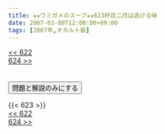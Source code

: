 ```yaml
---
title: ★★ウミガメのスープ★★623杯目二月は逃げる味
date: 2007-03-08T12:00:00+09:00
tags: [2007年,オカルト板]
---
```

<div class="th_left"><a href="../622"><< 622</a></div>
<div class="th_right"><a href="../624">624 >></a></div>
<br><br>
<script src="../../js/cupsoup.js"></script>
<form>
<input type="button" value="問題と解説のみにする" onClick="toggleCupsoup()">
</form>
{{< 623 >}}
<div class="th_left"><a href="../622"><< 622</a></div>
<div class="th_right"><a href="../624">624 >></a></div>